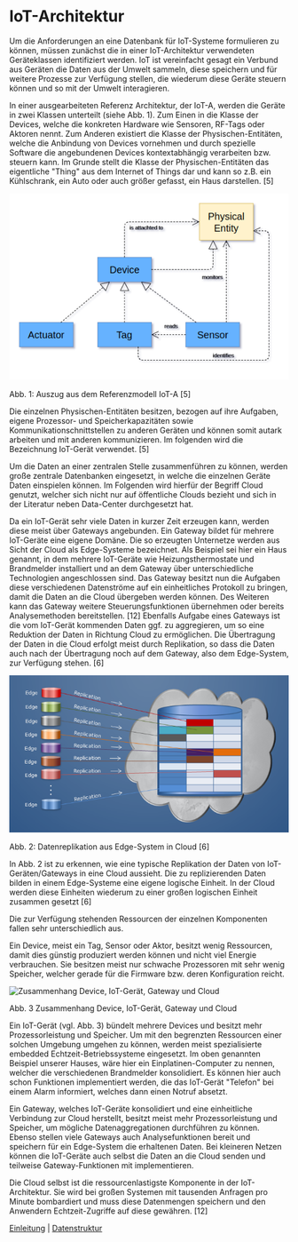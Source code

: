 # IoT-Architektur

Um die Anforderungen an eine Datenbank für IoT-Systeme formulieren zu können, müssen zunächst die in einer IoT-Architektur verwendeten Geräteklassen identifiziert werden. IoT ist vereinfacht gesagt ein Verbund aus Geräten die Daten aus der Umwelt sammeln, diese speichern und für weitere Prozesse zur Verfügung stellen, die wiederum diese Geräte steuern können und so mit der Umwelt interagieren.

In einer ausgearbeiteten Referenz Architektur, der IoT-A, werden die Geräte in zwei Klassen unterteilt (siehe Abb. 1).
Zum Einen in die Klasse der Devices, welche die konkreten Hardware wie Sensoren, RF-Tags oder Aktoren nennt. Zum Anderen existiert die Klasse der Physischen-Entitäten, welche die Anbindung von Devices vornehmen und durch spezielle Software die angebundenen Devices kontextabhängig verarbeiten bzw. steuern kann. Im Grunde stellt die Klasse der Physischen-Entitäten das eigentliche "Thing" aus dem Internet of Things dar und kann so z.B. ein Kühlschrank, ein Auto oder auch größer gefasst, ein Haus darstellen. [5]

![Auszug aus dem Referenzmodell IoT-A](img/iot-a_auszug_modell.png)

Abb. 1: Auszug aus dem Referenzmodell IoT-A [5]

Die einzelnen Physischen-Entitäten besitzen, bezogen auf ihre Aufgaben, eigene Prozessor- und Speicherkapazitäten sowie Kommunikationschnittstellen zu anderen Geräten und können somit autark arbeiten und mit anderen kommunizieren. Im folgenden wird die Bezeichnung IoT-Gerät verwendet. [5]

Um die Daten an einer zentralen Stelle zusammenführen zu können, werden große zentrale Datenbanken eingesetzt, in welche die einzelnen Geräte Daten einspielen können. Im Folgenden wird hierfür der Begriff Cloud genutzt, welcher sich nicht nur auf öffentliche Clouds bezieht und sich in der Literatur neben Data-Center durchgesetzt hat.

Da ein IoT-Gerät sehr viele Daten in kurzer Zeit erzeugen kann, werden diese meist über Gateways angebunden. Ein Gateway bildet für mehrere IoT-Geräte eine eigene Domäne. Die so erzeugten Unternetze werden aus Sicht der Cloud als Edge-Systeme bezeichnet. Als Beispiel sei hier ein Haus genannt, in dem mehrere IoT-Geräte wie Heizungsthermostate und Brandmelder installiert und an dem Gateway über unterschiedliche Technologien angeschlossen sind. Das Gateway besitzt nun die Aufgaben diese verschiedenen Datenströme auf ein einheitliches Protokoll zu bringen, damit die Daten an die Cloud übergeben werden können. Des Weiteren kann das Gateway weitere Steuerungsfunktionen übernehmen oder bereits Analysemethoden bereitstellen. [12] Ebenfalls Aufgabe eines Gateways ist die vom IoT-Gerät kommenden Daten ggf. zu aggregieren, um so eine Reduktion der Daten in Richtung Cloud zu ermöglichen. Die Übertragung der Daten in die Cloud erfolgt meist durch Replikation, so dass die Daten auch nach der Übertragung noch auf dem Gateway, also dem Edge-System, zur Verfügung stehen.
[6]

![Datenreplikation aus Edge-System in Cloud](img/data-distribution-figure5.png)

Abb. 2: Datenreplikation aus Edge-System in Cloud [6]

In Abb. 2 ist zu erkennen, wie eine typische Replikation der Daten von IoT-Geräten/Gateways in eine Cloud aussieht. Die zu replizierenden Daten bilden in einem Edge-Systeme eine eigene logische Einheit. In der Cloud werden diese Einheiten wiederum zu einer großen logischen Einheit zusammen gesetzt
[6]

Die zur Verfügung stehenden Ressourcen der einzelnen Komponenten fallen sehr unterschiedlich aus.

Ein Device, meist ein Tag, Sensor oder Aktor, besitzt wenig Ressourcen, damit dies günstig produziert werden können und nicht viel Energie verbrauchen. Sie besitzen meist nur schwache Prozessoren mit sehr wenig Speicher, welcher gerade für die Firmware bzw. deren Konfiguration reicht.

![Zusammenhang Device, IoT-Gerät, Gateway und Cloud](img/iot_overview.png)

Abb. 3 Zusammenhang Device, IoT-Gerät, Gateway und Cloud

Ein IoT-Gerät (vgl. Abb. 3) bündelt mehrere Devices und besitzt mehr Prozessorleistung und Speicher. Um mit den begrenzten Ressourcen einer solchen Umgebung umgehen zu können, werden meist spezialisierte embedded Echtzeit-Betriebssysteme eingesetzt. Im oben genannten Beispiel unserer Hauses, wäre hier ein Einplatinen-Computer zu nennen, welcher die verschiedenen Brandmelder konsolidiert. Es können hier auch schon Funktionen implementiert werden, die das IoT-Gerät "Telefon" bei einem Alarm informiert, welches dann einen Notruf absetzt.

Ein Gateway, welches IoT-Geräte konsolidiert und eine einheitliche Verbindung zur Cloud herstellt, besitzt meist mehr Prozessorleistung und Speicher, um mögliche Datenaggregationen durchführen zu können. Ebenso stellen viele Gateways auch Analysefunktionen bereit und speichern für ein Edge-System die erhaltenen Daten. Bei kleineren Netzen können die IoT-Geräte auch selbst die Daten an die Cloud senden und teilweise Gateway-Funktionen mit implementieren.

Die Cloud selbst ist die ressourcenlastigste Komponente in der IoT-Architektur. Sie wird bei großen Systemen mit tausenden Anfragen pro Minute bombardiert und muss diese Datenmengen speichern und den Anwendern Echtzeit-Zugriffe auf diese gewähren.
[12]


[Einleitung](03_2_einleitung.md) | [Datenstruktur](03_4_datenstruktur.md)

